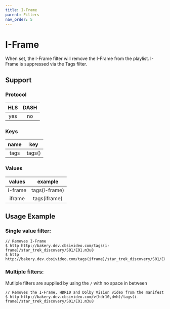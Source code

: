 ```yaml
---
title: I-Frame
parent: Filters
nav_order: 5
---
```


# I-Frame
When set, the I-Frame filter will remove the I-Frame from the playlist. I-Frame is suppressed via the Tags filter.

## Support

### Protocol

HLS | DASH |
:--:|:----:|
yes | no   |

### Keys

| name    | key    |
|:-------:|:------:|
| tags    | tags() |

### Values

| values  | example       |
|:-------:|:-------------:|
| i-frame | tags(i-frame) |
| iframe  | tags(iframe)  |


## Usage Example 
### Single value filter:

    // Removes I-Frame
    $ http http://bakery.dev.cbsivideo.com/tags(i-frame)/star_trek_discovery/S01/E01.m3u8
    $ http http://bakery.dev.cbsivideo.com/tags(iframe)/star_trek_discovery/S01/E01.m3u8

### Multiple filters:
Mutliple filters are supplied by using the `/` with no space in between

    // Removes the I-Frame, HDR10 and Dolby Vision video from the manifest
    $ http http://bakery.dev.cbsivideo.com/v(hdr10,dvh)/tags(i-frame)/star_trek_discovery/S01/E01.m3u8

